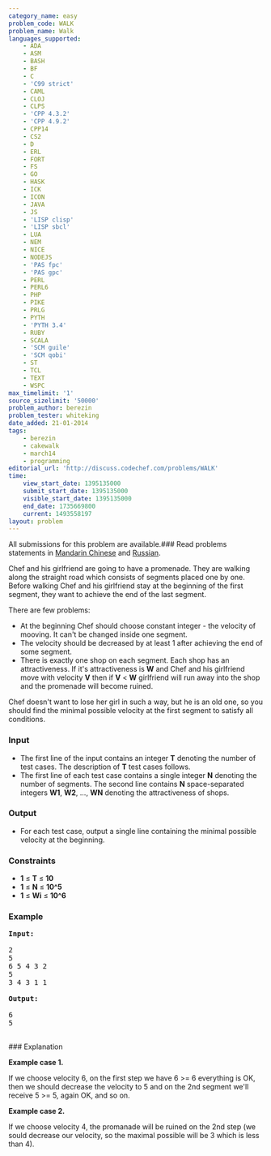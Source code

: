 ```yaml
---
category_name: easy
problem_code: WALK
problem_name: Walk
languages_supported:
    - ADA
    - ASM
    - BASH
    - BF
    - C
    - 'C99 strict'
    - CAML
    - CLOJ
    - CLPS
    - 'CPP 4.3.2'
    - 'CPP 4.9.2'
    - CPP14
    - CS2
    - D
    - ERL
    - FORT
    - FS
    - GO
    - HASK
    - ICK
    - ICON
    - JAVA
    - JS
    - 'LISP clisp'
    - 'LISP sbcl'
    - LUA
    - NEM
    - NICE
    - NODEJS
    - 'PAS fpc'
    - 'PAS gpc'
    - PERL
    - PERL6
    - PHP
    - PIKE
    - PRLG
    - PYTH
    - 'PYTH 3.4'
    - RUBY
    - SCALA
    - 'SCM guile'
    - 'SCM qobi'
    - ST
    - TCL
    - TEXT
    - WSPC
max_timelimit: '1'
source_sizelimit: '50000'
problem_author: berezin
problem_tester: whiteking
date_added: 21-01-2014
tags:
    - berezin
    - cakewalk
    - march14
    - programming
editorial_url: 'http://discuss.codechef.com/problems/WALK'
time:
    view_start_date: 1395135000
    submit_start_date: 1395135000
    visible_start_date: 1395135000
    end_date: 1735669800
    current: 1493558197
layout: problem
---
```

All submissions for this problem are available.###  Read problems statements in [Mandarin Chinese](http://www.codechef.com/download/translated/MARCH14/mandarin/WALK.pdf) and [Russian](http://www.codechef.com/download/translated/MARCH14/russian/WALK.pdf).

Chef and his girlfriend are going to have a promenade. They are walking along the straight road which consists of segments placed one by one. Before walking Chef and his girlfriend stay at the beginning of the first segment, they want to achieve the end of the last segment.

There are few problems:

- At the beginning Chef should choose constant integer - the velocity of mooving. It can't be changed inside one segment.
- The velocity should be decreased by at least 1 after achieving the end of some segment.
- There is exactly one shop on each segment. Each shop has an attractiveness. If it's attractiveness is **W** and Chef and his girlfriend move with velocity **V** then if **V** < **W** girlfriend will run away into the shop and the promenade will become ruined.

 Chef doesn't want to lose her girl in such a way, but he is an old one, so you should find the minimal possible velocity at the first segment to satisfy all conditions.

### Input

- The first line of the input contains an integer **T** denoting the number of test cases. The description of **T** test cases follows.
- The first line of each test case contains a single integer **N** denoting the number of segments. The second line contains **N** space-separated integers **W1**, **W2**, ..., **WN** denoting the attractiveness of shops.

### Output

- For each test case, output a single line containing the minimal possible velocity at the beginning.

### Constraints

- **1** ≤ **T** ≤ **10**
- **1** ≤ **N** ≤ **10^5**
- **1** ≤ **Wi** ≤ **10^6**

### Example

<pre><b>Input:</b>

2
5
6 5 4 3 2
5
3 4 3 1 1

<b>Output:</b>

6
5

</pre>### Explanation
**Example case 1.**

 If we choose velocity 6, on the first step we have 6 >= 6 everything is OK, then we should decrease the velocity to 5 and on the 2nd segment we'll receive 5 >= 5, again OK, and so on.

**Example case 2.**

 If we choose velocity 4, the promanade will be ruined on the 2nd step (we sould decrease our velocity, so the maximal possible will be 3 which is less than 4).
